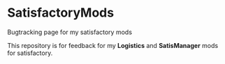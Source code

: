 # SatisfactoryMods
Bugtracking page for my satisfactory mods

This repository is for feedback for my **Logistics** and **SatisManager** mods for satisfactory.
